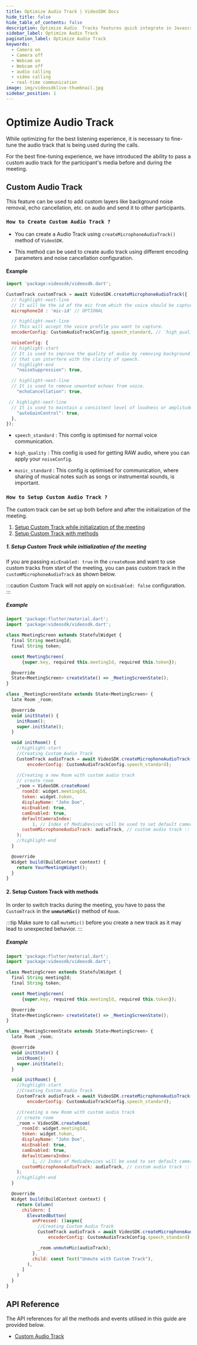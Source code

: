 ```yaml
---
title: Optimize Audio Track | VideoSDK Docs
hide_title: false
hide_table_of_contents: false
description: Optimize Audio  Tracks features quick integrate in Javascript, React JS, Android, IOS, React Native, Flutter with Video SDK to add live video & audio conferencing to your applications.
sidebar_label: Optimize Audio Track
pagination_label: Optimize Audio Track
keywords:
  - Camera on
  - Camera off
  - Webcam on
  - Webcam off
  - audio calling
  - video calling
  - real-time communication
image: img/videosdklive-thumbnail.jpg
sidebar_position: 1
---
```


# Optimize Audio Track

While optimizing for the best listening experience, it is necessary to fine-tune the audio track that is being used during the calls.

For the best fine-tuning experience, we have introduced the ability to pass a custom audio track for the participant's media before and during the meeting.

## Custom Audio Track

This feature can be used to add custom layers like background noise removal, echo cancellation, etc. on audio and send it to other participants.

### `How to Create Custom Audio Track ?`

- You can create a Audio Track using `createMicrophoneAudioTrack()` method of `VideoSDK`.

- This method can be used to create audio track using different encoding parameters and noise cancellation configuration.

#### Example

```javascript
import 'package:videosdk/videosdk.dart';

CustomTrack customTrack = await VideoSDK.createMicrophoneAudioTrack({
  // highlight-next-line
  // It will be the id of the mic from which the voice should be captured.
  microphoneId : 'mic-id' // OPTIONAL

  // highlight-next-line
  // This will accept the voice profile you want to capture.
  encoderConfig: CustomAudioTrackConfig.speech_standard, // `high_quality` | `music_standard`,  Default : `speech_standard`

  noiseConfig: {
  // highlight-start
  // It is used to improve the quality of audio by removing background noise
  // that can interfere with the clarity of speech.
  // highlight-end
    "noiseSuppression": true,

  // highlight-next-line
  // It is used to remove unwanted echoes from voice.
    "echoCancellation": true,

 // highlight-next-line
  // It is used to maintain a consistent level of loudness or amplitude in a voice.
    "autoGainControl": true,
  },
});
```

- `speech_standard` : This config is optimised for normal voice communication.

- `high_quality` : This config is used for getting RAW audio, where you can apply your `noiseConfig`.

- `music_standard` : This config is optimised for communication, where sharing of musical notes such as songs or instrumental sounds, is important.

### `How to Setup Custom Audio Track ?`

The custom track can be set up both before and after the initialization of the meeting.

1. [Setup Custom Track while initialization of the meeting](#1-setup-custom-track-while-initialization-of-the-meeting)
2. [Setup Custom Track with methods](#2-setup-custom-track-with-methods)

##### 1. Setup Custom Track while initialization of the meeting

If you are passing `micEnabled: true` in the `createRoom` and want to use custom tracks from start of the meeting, you can pass custom track in the `customMicrophoneAudioTrack` as shown below.

:::caution
Custom Track will not apply on `micEnabled: false` configuration.
:::

##### Example

```javascript
import 'package:flutter/material.dart';
import 'package:videosdk/videosdk.dart';

class MeetingScreen extends StatefulWidget {
  final String meetingId;
  final String token;

  const MeetingScreen(
      {super.key, required this.meetingId, required this.token});

  @override
  State<MeetingScreen> createState() => _MeetingScreenState();
}

class _MeetingScreenState extends State<MeetingScreen> {
  late Room _room;

  @override
  void initState() {
    initRoom();
    super.initState();
  }

  void initRoom() {
    //highlight-start
    //Creating Custom Audio Track
    CustomTrack audioTrack = await VideoSDK.createMicrophoneAudioTrack(
        encoderConfig: CustomAudioTrackConfig.speech_standard);

    //Creating a new Room with custom audio track
    // create room
    _room = VideoSDK.createRoom(
      roomId: widget.meetingId,
      token: widget.token,
      displayName: "John Doe",
      micEnabled: true,
      camEnabled: true,
      defaultCameraIndex:
          1, // Index of MediaDevices will be used to set default camera
      customMicrophoneAudioTrack: audioTrack, // custom audio track :: optional
    );
    //highlight-end
  }

  @override
  Widget build(BuildContext context) {
    return YourMeetingWidget();
  }
}
```

#### 2. Setup Custom Track with methods

In order to switch tracks during the meeting, you have to pass the `CustomTrack` in the **`unmuteMic()`** method of `Room`.

:::tip
Make sure to call `muteMic()` before you create a new track as it may lead to unexpected behavior.
:::

##### Example

```javascript
import 'package:flutter/material.dart';
import 'package:videosdk/videosdk.dart';

class MeetingScreen extends StatefulWidget {
  final String meetingId;
  final String token;

  const MeetingScreen(
      {super.key, required this.meetingId, required this.token});

  @override
  State<MeetingScreen> createState() => _MeetingScreenState();
}

class _MeetingScreenState extends State<MeetingScreen> {
  late Room _room;

  @override
  void initState() {
    initRoom();
    super.initState();
  }

  void initRoom() {
    //highlight-start
    //Creating Custom Audio Track
    CustomTrack audioTrack = await VideoSDK.createMicrophoneAudioTrack(
        encoderConfig: CustomAudioTrackConfig.speech_standard);

    //Creating a new Room with custom audio track
    // create room
    _room = VideoSDK.createRoom(
      roomId: widget.meetingId,
      token: widget.token,
      displayName: "John Doe",
      micEnabled: true,
      camEnabled: true,
      defaultCameraIndex:
          1, // Index of MediaDevices will be used to set default camera
      customMicrophoneAudioTrack: audioTrack, // custom audio track :: optional
    );
    //highlight-end
  }

  @override
  Widget build(BuildContext context) {
    return Column(
      childern: [
        ElevatedButton(
          onPressed: ()async{
            //Creating Custom Audio Track
            CustomTrack audioTrack = await VideoSDK.createMicrophoneAudioTrack(
                encoderConfig: CustomAudioTrackConfig.speech_standard);

            _room.unmuteMic(audioTrack);
          },
          child: const Text("Unmute with Custom Track"),
        ),
      ]
    )
  }
}
```

## API Reference

The API references for all the methods and events utilised in this guide are provided below.

- [Custom Audio Track](/flutter/api/sdk-reference/custom-tracks#custom-audio-track)
